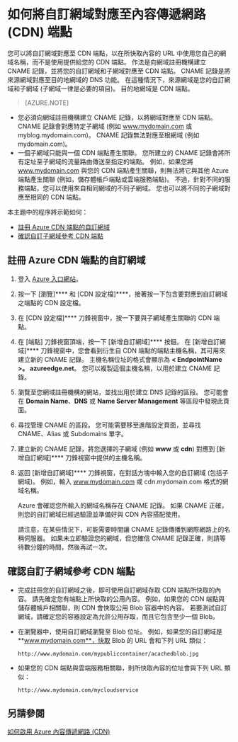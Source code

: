 <properties 
     pageTitle="如何將內容傳遞網路 (CDN) 內容對應至自訂網域" 
     description="本主題示範如何將 CDN 內容對應至自訂網域。" 
     services="cdn" 
     documentationCenter="" 
     authors="camsoper" 
     manager="dwrede" 
     editor=""/>
<tags 
     ms.service="cdn" 
     ms.workload="media" 
     ms.tgt_pltfrm="na" 
     ms.devlang="na" 
     ms.topic="article" 
     ms.date="12/02/2015" 
     ms.author="casoper"/>


# 如何將自訂網域對應至內容傳遞網路 (CDN) 端點

您可以將自訂網域對應至 CDN 端點，以在所快取內容的 URL 中使用您自己的網域名稱，而不是使用提供給您的 CDN 端點。 作法是向網域註冊機構建立 CNAME 記錄，並將您的自訂網域和子網域對應至 CDN 端點。 CNAME 記錄是將來源網域對應至目的地網域的 DNS 功能。 在這種情況下，來源網域是您的自訂網域和子網域 (子網域一律是必要的項目)。 目的地網域是 CDN 端點。
> [AZURE.NOTE]

-   您必須向網域註冊機構建立 CNAME 記錄，以將網域對應至 CDN 端點。 CNAME 記錄會對應特定子網域 (例如 www.mydomain.com 或 myblog.mydomain.com)。 CNAME 記錄無法對應至根網域 (例如 mydomain.com)。
-   一個子網域只能與一個 CDN 端點產生關聯。 您所建立的 CNAME 記錄會將所有定址至子網域的流量路由傳送至指定的端點。 例如，如果您將 www.mydomain.com 與您的 CDN 端點產生關聯，則無法將它與其他 Azure 端點產生關聯 (例如，儲存體帳戶端點或雲端服務端點)。 不過，針對不同的服務端點，您可以使用來自相同網域的不同子網域。 您也可以將不同的子網域對應至相同的 CDN 端點。

本主題中的程序將示範如何：

-   [註冊 Azure CDN 端點的自訂網域](#subheading1)
-   [確認自訂子網域參考 CDN 端點](#subheading3)

## <a name="subheading1"></a>註冊 Azure CDN 端點的自訂網域

1.  登入 [Azure 入口網站](http://portal.azure.com/)。
2.  按一下 [瀏覽]**** 和 [CDN 設定檔]****，接著按一下包含要對應到自訂網域之端點的 CDN 設定檔。
3.  在 [CDN 設定檔]**** 刀鋒視窗中，按一下要與子網域產生關聯的 CDN 端點。
4.  在 [端點] 刀鋒視窗頂端，按一下 [新增自訂網域]**** 按鈕。 在 [新增自訂網域]**** 刀鋒視窗中，您會看到衍生自 CDN 端點的端點主機名稱，其可用來建立新的 CNAME 記錄。 主機名稱位址的格式會顯示為 **< EndpointName >。 azureedge.net**。 您可以複製這個主機名稱，以用於建立 CNAME 記錄。

5.  瀏覽至您網域註冊機構的網站，並找出用於建立 DNS 記錄的區段。 您可能會在 **Domain Name**、**DNS** 或 **Name Server Management** 等區段中發現此頁面。
6.  尋找管理 CNAME 的區段。 您可能需要移至進階設定頁面，並尋找 CNAME、Alias 或 Subdomains 單字。
7.  建立新的 CNAME 記錄，將您選擇的子網域 (例如 **www** 或 **cdn**) 對應到 [新增自訂網域]**** 刀鋒視窗中提供的主機名稱。
8.  返回 [新增自訂網域]**** 刀鋒視窗，在對話方塊中輸入您的自訂網域 (包括子網域)。 例如，輸入 www.mydomain.com 或 cdn.mydomain.com 格式的網域名稱。

    Azure 會確認您所輸入的網域名稱存在 CNAME 記錄。 如果 CNAME 正確，則您的自訂網域已經過驗證並準備好與 CDN 內容搭配使用。

    請注意，在某些情況下，可能需要時間讓 CNAME 記錄傳播到網際網路上的名稱伺服器。 如果未立即驗證您的網域，但您確信 CNAME 記錄正確，則請等待數分鐘的時間，然後再試一次。

## <a name="subheading3"></a>確認自訂子網域參考 CDN 端點

-   完成註冊您的自訂網域之後，即可使用自訂網域存取 CDN 端點所快取的內容。
請先確定您有端點上所快取的公用內容。 例如，如果您的 CDN 端點與儲存體帳戶相關聯，則 CDN 會快取公用 Blob 容器中的內容。 若要測試自訂網域，請確定您的容器設定為允許公用存取，而且它包含至少一個 Blob。
-   在瀏覽器中，使用自訂網域瀏覽至 Blob 位址。 例如，如果您的自訂網域是 **www.mydomain.com**，快取 Blob 的 URL 會和下列 URL 類似：

        http://www.mydomain.com/mypubliccontainer/acachedblob.jpg

-   如果您的 CDN 端點與雲端服務相關聯，則所快取內容的位址會與下列 URL 類似：

        http://www.mydomain.com/mycloudservice


## 另請參閱

[如何啟用 Azure 內容傳遞網路 (CDN)](./cdn-create-new-endpoint.md
)






